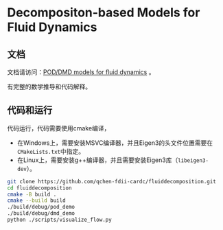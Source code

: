 # Decompositon-based Models for Fluid Dynamics

## 文档

文档请访问：[POD/DMD models for fluid dynamics](https://www.windtunnel.cn/fluiddecomposition/) 。

有完整的数学推导和代码解释。


## 代码和运行

代码运行，代码需要使用cmake编译，

- 在Windows上，需要安装MSVC编译器，并且Eigen3的头文件位置需要在`CMakeLists.txt`中指定。
- 在Linux上，需要安装g++编译器，并且需要安装Eigen3库（`libeigen3-dev`）。

```bash
git clone https://github.com/qchen-fdii-cardc/fluiddecomposition.git
cd fluiddecomposition
cmake -B build .
cmake --build build
./build/debug/pod_demo
./build/debug/dmd_demo
python ./scripts/visualize_flow.py
```
